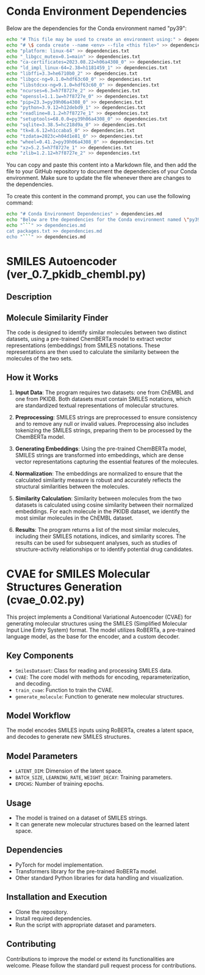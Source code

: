 # Conda Environment Dependencies

Below are the dependencies for the Conda environment named "py39":

```bash
echo "# This file may be used to create an environment using:" > dependencies.txt
echo "# \$ conda create --name <env> --file <this file>" >> dependencies.txt
echo "platform: linux-64" >> dependencies.txt
echo "_libgcc_mutex=0.1=main" >> dependencies.txt
echo "ca-certificates=2023.08.22=h06a4308_0" >> dependencies.txt
echo "ld_impl_linux-64=2.38=h1181459_1" >> dependencies.txt
echo "libffi=3.3=he6710b0_2" >> dependencies.txt
echo "libgcc-ng=9.1.0=hdf63c60_0" >> dependencies.txt
echo "libstdcxx-ng=9.1.0=hdf63c60_0" >> dependencies.txt
echo "ncurses=6.3=h7f8727e_2" >> dependencies.txt
echo "openssl=1.1.1w=h7f8727e_0" >> dependencies.txt
echo "pip=23.3=py39h06a4308_0" >> dependencies.txt
echo "python=3.9.12=h12debd9_1" >> dependencies.txt
echo "readline=8.1.2=h7f8727e_1" >> dependencies.txt
echo "setuptools=68.0.0=py39h06a4308_0" >> dependencies.txt
echo "sqlite=3.38.5=hc218d9a_0" >> dependencies.txt
echo "tk=8.6.12=h1ccaba5_0" >> dependencies.txt
echo "tzdata=2023c=h04d1e81_0" >> dependencies.txt
echo "wheel=0.41.2=py39h06a4308_0" >> dependencies.txt
echo "xz=5.2.5=h7f8727e_1" >> dependencies.txt
echo "zlib=1.2.12=h7f8727e_2" >> dependencies.txt
```

You can copy and paste this content into a Markdown file, and then add the file to your GitHub repository to document the dependencies of your Conda environment. Make sure to update the file whenever there are changes to the dependencies.

To create this content in the command prompt, you can use the following command:

```bash
echo "# Conda Environment Dependencies" > dependencies.md
echo "Below are the dependencies for the Conda environment named \"py39\":" >> dependencies.md
echo "```" >> dependencies.md
cat packages.txt >> dependencies.md
echo "```" >> dependencies.md
```

# SMILES Autoencoder (ver_0.7_pkidb_chembl.py)

## Description

## Molecule Similarity Finder

The code is designed to identify similar molecules between two distinct datasets, using a pre-trained ChemBERTa model to extract vector representations (embeddings) from SMILES notations. These representations are then used to calculate the similarity between the molecules of the two sets. 

## How it Works

1. **Input Data**: The program requires two datasets: one from ChEMBL and one from PKIDB. Both datasets must contain SMILES notations, which are standardized textual representations of molecular structures.

2. **Preprocessing**: SMILES strings are preprocessed to ensure consistency and to remove any null or invalid values. Preprocessing also includes tokenizing the SMILES strings, preparing them to be processed by the ChemBERTa model.

3. **Generating Embeddings**: Using the pre-trained ChemBERTa model, SMILES strings are transformed into embeddings, which are dense vector representations capturing the essential features of the molecules.

4. **Normalization**: The embeddings are normalized to ensure that the calculated similarity measure is robust and accurately reflects the structural similarities between the molecules.

5. **Similarity Calculation**: Similarity between molecules from the two datasets is calculated using cosine similarity between their normalized embeddings. For each molecule in the PKIDB dataset, we identify the most similar molecules in the ChEMBL dataset.

6. **Results**: The program returns a list of the most similar molecules, including their SMILES notations, indices, and similarity scores. The results can be used for subsequent analyses, such as studies of structure-activity relationships or to identify potential drug candidates.

# CVAE for SMILES Molecular Structures Generation (cvae_0.02.py)

This project implements a Conditional Variational Autoencoder (CVAE) for generating molecular structures using the SMILES (Simplified Molecular Input Line Entry System) format. The model utilizes RoBERTa, a pre-trained language model, as the base for the encoder, and a custom decoder.


## Key Components

- `SmilesDataset`: Class for reading and processing SMILES data.
- `CVAE`: The core model with methods for encoding, reparameterization, and decoding.
- `train_cvae`: Function to train the CVAE.
- `generate_molecule`: Function to generate new molecular structures.


## Model Workflow

The model encodes SMILES inputs using RoBERTa, creates a latent space, and decodes to generate new SMILES structures.

## Model Parameters

- `LATENT_DIM`: Dimension of the latent space.
- `BATCH_SIZE`, `LEARNING_RATE`, `WEIGHT_DECAY`: Training parameters.
- `EPOCHS`: Number of training epochs.


## Usage

- The model is trained on a dataset of SMILES strings.
- It can generate new molecular structures based on the learned latent space.

## Dependencies

- PyTorch for model implementation.
- Transformers library for the pre-trained RoBERTa model.
- Other standard Python libraries for data handling and visualization.

## Installation and Execution

- Clone the repository.
- Install required dependencies.
- Run the script with appropriate dataset and parameters.

## Contributing

Contributions to improve the model or extend its functionalities are welcome. Please follow the standard pull request process for contributions.

